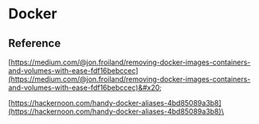 # Docker





## Reference

[https://medium.com/@jon.froiland/removing-docker-images-containers-and-volumes-with-ease-fdf16bebccec](https://medium.com/@jon.froiland/removing-docker-images-containers-and-volumes-with-ease-fdf16bebccec)&#x20;

[https://hackernoon.com/handy-docker-aliases-4bd85089a3b8](https://hackernoon.com/handy-docker-aliases-4bd85089a3b8)\
